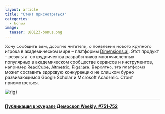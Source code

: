 ```yaml
---
layout: article
title: "Стоит присмотреться"
categories: 
  - bonus
image:
  teaser: 180123-bonus.png
---
```


Хочу сообщить вам, дорогие читатели, о появлении нового крупного игрока в академическом мире – платформы [Dimensions.ai][dim]. Этот продукт – результат сотрудничества разработчиков многочисленных популярных в академическом сообществе сервисов и инструментов, например [ReadCube][rc], [Altmetric][alt], [Figshare][fs]. Вероятно, эта платформа может составить здоровую конкуренцию не слишком бурно развивающимся Google Scholar и Microsoft Academic. Стоит присмотреться.

[![fig1][f1]][f1]  


[dim]: https://www.dimensions.ai/
[rc]: https://www.readcube.com/
[alt]: http://www.altmetric.com/
[fs]: http://www.figshare.com/

[f1]: /dem-digest/images/2018/755-fig-bonus.png


***
**[Публикация в жунрале Демоскоп Weekly, #751-752](http://demoscope.ru/weekly/2017/0751/digest03.php)**  
